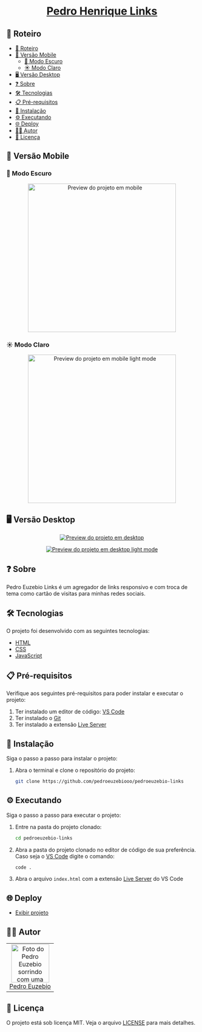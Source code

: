 <h1 align="center">
  <a href="https://pedroeuzebio-links.netlify.app">
    Pedro Henrique Links
  </a>
</h1>

## 📃 Roteiro

- [📃 Roteiro](#-roteiro)
- [📱 Versão Mobile](#-versão-mobile)
  - [🌙 Modo Escuro](#-modo-escuro)
  - [☀️ Modo Claro](#️-modo-claro)
- [🖥️ Versão Desktop](#️-versão-desktop)
- [❓ Sobre](#-sobre)
- [🛠️ Tecnologias](#️-tecnologias)
- [📋 Pré-requisitos](#-pré-requisitos)
- [🔧 Instalação](#-instalação)
- [⚙️ Executando](#️-executando)
- [🌐 Deploy](#-deploy)
- [🧑‍💻 Autor](#-autor)
- [📝 Licença](#-licença)

## 📱 Versão Mobile

### 🌙 Modo Escuro

<p align="center">
  <a href="https://pedroeuzebio-links.netlify.app/">
    <img src="./.github/preview-mobile.png" alt="Preview do projeto em mobile" width="390px" />
  </a>
</p>

### ☀️ Modo Claro

<p align="center">
  <a href="https://pedroeuzebio-links.netlify.app/">
    <img src="./.github/preview-mobile-light.png" alt="Preview do projeto em mobile light mode" width="390px" />
  </a>
</p>

## 🖥️ Versão Desktop

<p align="center">
  <a href="https://pedroeuzebio-links.netlify.app/">
    <img src="./.github/preview-desktop.png" alt="Preview do projeto em desktop" />
  </a>
</p>

<p align="center">
  <a href="https://pedroeuzebio-links.netlify.app/">
    <img src="./.github/preview-desktop-light.png" alt="Preview do projeto em desktop light mode" />
  </a>
</p>

## ❓ Sobre

Pedro Euzebio Links é um agregador de links responsivo e com troca de tema como cartão de visitas para minhas redes sociais.

## 🛠️ Tecnologias

O projeto foi desenvolvido com as seguintes tecnologias:

- [HTML](https://developer.mozilla.org/pt-BR/docs/Web/HTML)
- [CSS](https://developer.mozilla.org/pt-BR/docs/Web/CSS)
- [JavaScript](https://developer.mozilla.org/pt-BR/docs/Web/Javascript)

## 📋 Pré-requisitos

Verifique aos seguintes pré-requisitos para poder instalar e executar o projeto:

1. Ter instalado um editor de código: [VS Code](https://code.visualstudio.com/download/)
2. Ter instalado o [Git](https://git-scm.com/downloads/)
3. Ter instalado a extensão [Live Server](https://marketplace.visualstudio.com/items?itemName=ritwickdey.LiveServer)

## 🔧 Instalação

Siga o passo a passo para instalar o projeto:

1. Abra o terminal e clone o repositório do projeto:

   ```bash
   git clone https://github.com/pedroeuzebiooo/pedroeuzebio-links
   ```

## ⚙️ Executando

Siga o passo a passo para executar o projeto:

1. Entre na pasta do projeto clonado:

   ```bash
   cd pedroeuzebio-links
   ```

2. Abra a pasta do projeto clonado no editor de código de sua preferência. Caso seja o [VS Code](https://code.visualstudio.com/download/) digite o comando:

   ```bash
   code .
   ```

3. Abra o arquivo `index.html` com a extensão [Live Server](https://marketplace.visualstudio.com/items?itemName=ritwickdey.LiveServer) do VS Code

## 🌐 Deploy

- [Exibir projeto](https://pedroeuzebio-links.netlify.app/)

## 🧑‍💻 Autor

<table>
  <tr>
    <td align="center">
      <a href="https://github.com/pedroeuzebiooo">
        <img src="https://github.com/pedroeuzebiooo.png" alt="Foto do Pedro Euzebio sorrindo com uma camisa social azul clara." width="100"
        />
        <br />
        Pedro Euzebio
      </a>
    </td>
  </tr>
</table>

## 📝 Licença

O projeto está sob licença MIT. Veja o arquivo [LICENSE](./LICENSE) para mais detalhes.
